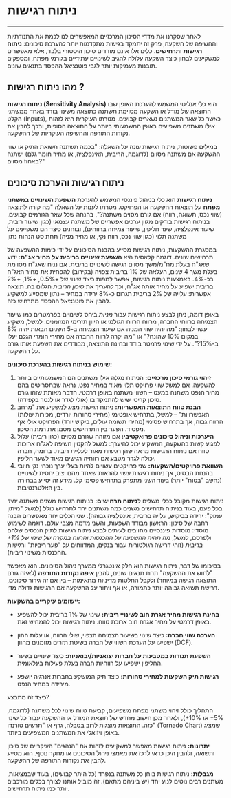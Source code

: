 # ניתוח רגישות
---

לאחר שסקרנו את מדדי הסיכון המרכזיים המאפשרים לנו לכמת את התנודתיות והחשיפה של השקעה, פרק זה יתמקד בגישות מתקדמות יותר להערכת סיכונים: **ניתוח רגישות** ו**תרחישים**. כלים אלו אינם מודדים סיכון היסטורי בלבד, אלא מאפשרים למשקיעים לבחון כיצד השקעה עלולה להגיב לשינויים עתידיים בגורמי מפתח, ומספקים תובנות מעמיקות יותר לגבי פוטנציאל ההפסד בתנאים שונים.

## מהו ניתוח רגישות ?

**ניתוח רגישות (Sensitivity Analysis)** הוא כלי אנליטי המשמש להערכת האופן שבו התוצאה של מודל או השקעה מסוימת תשתנה כתוצאה משינוי בודד באחד ממשתני הקלט (Inputs), כאשר כל שאר המשתנים נשארים קבועים. מטרתו העיקרית היא לזהות אילו משתנים משפיעים באופן המשמעותי ביותר על התוצאה הסופית, ובכך להבין את נקודות התורפה והחשיפה העיקריות של ההשקעה.

במילים פשוטות, ניתוח רגישות עונה על השאלה: "בכמה תשתנה תשואת התיק או שווי ההשקעה אם משתנה מסוים (לדוגמה, הריבית, האינפלציה, או מחיר חומר גלם) ישתנה באחוז מסוים?"

## ניתוח רגישות והערכת סיכונים

**ניתוח רגישות** הוא כלי בניהול פיננסי המשמש להערכת **השפעת השינויים במשתני מפתח** על תוצאות ההשקעה או הפרויקט. מטרתו לענות על השאלה "מה קורה לתוצאה (שווי נכס, תשואה, רווח) אם גורם מסוים משתנה?", בהנחה שכל שאר הגורמים קבועים. בניתוח רגישות בודקים מגוון ערכים אפשריים של משתנה עצמאי (כגון שיעור ריבית, שיעור אינפלציה, שער חליפין, שיעור צמיחה ברווחים), ובוחנים כיצד הם משפיעים על משתנה תלוי (כגון שווי נכס, רווח נקי, או מחיר מניה) תחת סט הנחות נתון

במסגרת ההשקעות, ניתוח רגישות מסייע בהבנת הסיכונים על ידי כימות ההשפעה של תרחישים שונים. דוגמה קלאסית היא **השפעת שינויים בריבית על מחיר אג"ח**: ידוע שאג"ח בעלת מח"מ/משך מסוים רגישה לשינויים בריבית. אם נניח שאג"ח מסוימת בעלת משך 4 שנים, העלאה של 1% בריבית צפויה (בקירוב) להפחית את מחיר האג"ח בכ-4%. באמצעות ניתוח רגישות, אפשר למפות כיצד שינוי של +0.5%, +1%, +2% בריבית ישפיע על מחיר אותה אג"ח, וכך להעריך את *סיכון הריבית* הגלום בה. תוצאה אפשרית: עלייה של 2% בריבית תגרום כ-8% ירידה במחיר – נתון שמסייע למשקיע להבין את פוטנציאל ההפסד מתרחיש כזה.

באופן דומה, ניתן לבצע ניתוח רגישות עבור *מניות* ביחס לשינויים בפרמטרים כמו שיעור הצמיחה ברווחי החברה, מרווח הרווח הגולמי או היוון תזרימי המזומנים. למשל, משקיע עשוי לבחון: "מה יהיה שווי המניה אם שיעור הצמיחה ב-5 השנים הבאות יהיה 8% במקום 10% שהונח?" או "מה יקרה לרווח החברה אם מחירי חומרי הגלם יעלו ב-15%?". על ידי שינוי פרמטר בודד ובחינת התוצאה, מבודדים את השפעת אותו גורם על ההשקעה.

**שימוש בניתוח רגישות בהערכת סיכונים:**

1. **זיהוי גורמי סיכון מרכזיים:** הניתוח מגלה אילו משתנים הם המשמעותיים ביותר להשקעה. אם למשל שווי פרויקט תלוי מאוד במחיר נפט, נראה שבתסריטים בהם מחיר הנפט משתנה במעט – השווי משתנה באופן דרמטי. הדבר מאותת שזהו גורם סיכון קריטי שיש להתמקד בו (אולי לגדר או לנטר בקפידה).
2. **הבנת טווח התוצאות האפשריות:** ניתוח רגישות מציג למשקיע את "מרחב האפשרויות" – למשל, בתרחיש אופטימי (מחירי סחורות יורדים, מכירות עולות) הרווח גבוה, אך בתרחיש פסימי (מחירי תשומה עולים, ביקוש יורד) הפרויקט אולי אף מפסיד. הפער בין התרחישים מסמן את רמת הסיכון.
3. **היערכות וניהול סיכונים פרואקטיבי:** אם מזוהה שגורם מסוים (כגון ריבית) עלול לפגוע קשות בהשקעה, המשקיע יכול להיערך: למשל להקטין חשיפה לאג"ח ארוכות טווח אם ניתוח הרגישות מראה שהן רגישות מאוד לעליית ריבית. בדומה, חברה יכולה לגדר מטבע אם רווחיה רגישים מאוד לשער חליפין.
4. **השוואת פרויקטים/השקעות:** שני פרויקטים עשויים להיות בעלי ערך נוכחי נקי חיובי בהנחת הבסיס, אך ניתוח רגישות עשוי להראות שאחד מהם יציב יחסית לשינויים (נחשב "בטוח" יותר) בעוד השני מתפרק בתרחיש פסימי קל. מידע זה יסייע בבחירה בין האלטרנטיבות.

ניתוח רגישות מקובל ככלי משלים ל**ניתוח תרחישים**: בניתוח רגישות משנים *משתנה יחיד* בכל פעם, בעוד בניתוח תרחישים משנים כמה משתנים יחד לתרחיש כולל (למשל "מיתון עמוק": ירידה בביקוש, עלייה בריבית, אינפלציה גבוהה). שני הכלים יחד מאפשרים הבנה רחבה של סיכון: הראשון מבודד השפעות, והשני מדמה מצבי עולם. דוגמה לשימוש מוסדי: מוסדות פיננסיים מחויבים לעיתים לבצע ניתוח רגישות לתיק הנכסים שלהם ולפרסם, למשל, *מה תהיה ההשפעה על ההכנסות והרווח במקרה של שינוי של ±1% בריבית* (זוהי דרישה רגולטורית עבור בנקים, המדווחים על "פער ריביות" ורגישות ההכנסות משינוי ריבית).

בסיכומו של דבר, ניתוח רגישות הוא חלק אינטגרלי ממערך ניהול הסיכונים. הוא מאפשר "לחוש את ההשקעה" תחת תנאים שונים, להבין **איפה נקודות התורפה** (לאיזה גורם התוצאה רגישה במיוחד) ולקבל החלטות מדיניות מתאימות – בין אם זה גידור סיכונים, דרישת תשואה גבוהה יותר כתמורה, או אף ויתור על ההשקעה אם הרגישות גדולה מדי.


**יישומים עיקריים בהשקעות:**

- **בחינת רגישות מחיר אגרת חוב לשינויי ריבית:** שינוי של 1% בריבית יכול להשפיע באופן דרמטי על מחיר אגרת חוב ארוכת טווח. ניתוח רגישות יכול להמחיש זאת.
    
- **הערכת שווי חברה:** כיצד שינוי בשיעור הצמיחה הצפוי, שולי הרווח, או עלות ההון ישפיעו על הערכת השווי של חברה בשיטת תזרים מזומנים מהוון (DCF).
    
- **השפעת תנודות במטבעות על חברות יצואניות/יבואניות:** כיצד שינויים בשער החליפין ישפיעו על רווחיות חברה בעלת פעילות בינלאומית.
    
- **רגישות תיק השקעות למחירי סחורות:** כיצד תיק המושקע בחברות אנרגיה יושפע מירידה במחיר הנפט.
    

כיצד זה מתבצע?

התהליך כולל זיהוי משתני מפתח משפיעים, קביעת טווח שינוי לכל משתנה (לדוגמה, ±5% או ±10%), ולאחר מכן חישוב מחדש של תוצאת המודל או ההשקעה עבור כל שינוי כזה. התוצאות מוצגות לרוב בטבלה, גרף או "תרשים טורנדו" (Tornado Chart) שמציג באופן ויזואלי את המשתנים המשפיעים ביותר.

**יתרונות:** ניתוח רגישות מאפשר למשקיעים לזהות את "הנהגים" העיקריים של סיכון ותשואה, ולהבין היכן כדאי לרכז את מאמצי ניהול הסיכונים או מחקר נוסף. הוא מסייע להבין את נקודות התורפה של ההשקעה.

**מגבלות:** ניתוח רגישות בוחן כל משתנה בנפרד (כל היתר קבועים), בעוד שבמציאות, משתנים רבים נוטים לנוע יחד (יש ביניהם מתאם). זה מוביל אותנו לצורך בכלים מורכבים יותר כמו ניתוח תרחישים.
